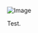 ![Image](https://user-images.githubusercontent.com/30281761/28352707-d5896728-6c0c-11e7-9e43-e7ec9767968a.png)

Test.

